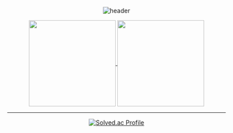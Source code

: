 <div align="center">

  
![header](https://capsule-render.vercel.app/api?type=waving&color=gradient&height=200&section=header&text=🍺yyoungl&fontSize=60&fontColor=ffffff&fontAlign=80)


</div>



<div align="center">
<a href="https://github.com/anuraghazra/github-readme-stats">
  <img height=200 align="center" src="https://github-readme-stats.vercel.app/api?username=yyoungl&show_icons=true&theme=buefy&card_width=320" />
</a>
<a href="https://github.com/anuraghazra/convoychat">
  <img height=200 align="center" src="https://github-readme-stats.vercel.app/api/top-langs?username=yyoungl&layout=compact&langs_count=8&card_width=320" />
</a>
</div>



------------

<div align="center">


  
[![Solved.ac Profile](http://mazassumnida.wtf/api/v2/generate_badge?boj=pisouz7)](https://solved.ac/pisouz7/)  

</div>
